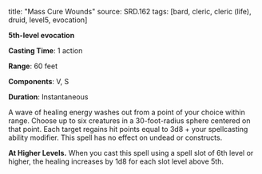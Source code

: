 title: "Mass Cure Wounds"
source: SRD.162
tags: [bard, cleric, cleric (life), druid, level5, evocation]

**5th-level evocation**

**Casting Time**: 1 action

**Range**: 60 feet

**Components**: V, S

**Duration**: Instantaneous

A wave of healing energy washes out from a point of your choice within range. Choose up to six creatures in a 30-foot-radius sphere centered on that point. Each target regains hit points equal to 3d8 + your spellcasting ability modifier. This spell has no effect on undead or constructs.

**At Higher Levels.** When you cast this spell using a spell slot of 6th level or higher, the healing increases by 1d8 for each slot level above 5th.
